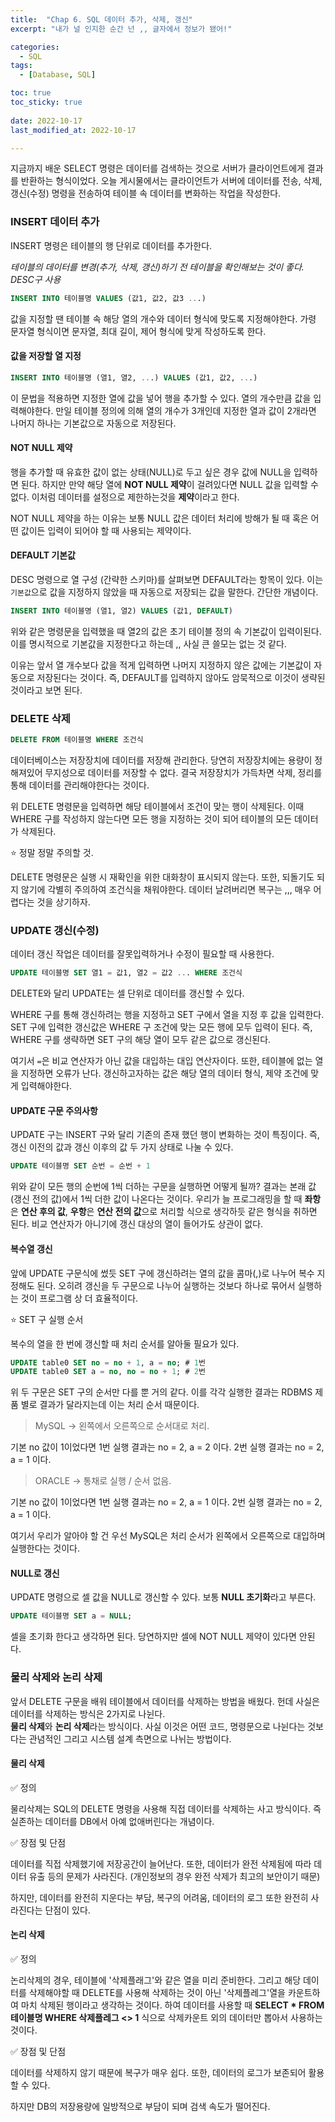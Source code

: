 ```yaml
---
title:  "Chap 6. SQL 데이터 추가, 삭제, 갱신" 
excerpt: "내가 널 인지한 순간 넌 ,, 글자에서 정보가 됐어!"

categories:
  - SQL
tags:
  - [Database, SQL]

toc: true
toc_sticky: true
 
date: 2022-10-17
last_modified_at: 2022-10-17

---
```


지금까지 배운 SELECT 명령은 데이터를 검색하는 것으로 서버가 클라이언트에게 결과를 반환하는 형식이었다. 오늘 게시물에서는 클라이언트가 서버에 데이터를 전송, 삭제, 갱신(수정) 명령을 전송하여 테이블 속 데이터를 변화하는 작업을 작성한다. 

### INSERT 데이터 추가

INSERT 명령은 테이블의 행 단위로 데이터를 추가한다. 

*테이블의 데이터를 변경(추가, 삭제, 갱신)하기 전 테이블을 확인해보는 것이 좋다. DESC구 사용*

```sql
INSERT INTO 테이블명 VALUES (값1, 값2, 값3 ...)
```

값을 지정할 땐 테이블 속 해당 열의 개수와 데이터 형식에 맞도록 지정해야한다. 가령 문자열 형식이면 문자열, 최대 길이, 제어 형식에 맞게 작성하도록 한다. 

#### 값을 저장할 열 지정

```sql
INSERT INTO 테이블명 (열1, 열2, ...) VALUES (값1, 값2, ...)
```

이 문법을 적용하면 지정한 열에 값을 넣어 행을 추가할 수 있다. 열의 개수만큼 값을 입력해야한다. 
만일 테이블 정의에 의해 열의 개수가 3개인데 지정한 열과 값이 2개라면 나머지 하나는 기본값으로 자동으로 저장된다. 

#### NOT NULL 제약 

행을 추가할 때 유효한 값이 없는 상태(NULL)로 두고 싶은 경우 값에 NULL을 입력하면 된다. 
하지만 만약 해당 열에 **NOT NULL 제약**이 걸려있다면 NULL 값을 입력할 수 없다. 
이처럼 데이터를 설정으로 제한하는것을 **제약**이라고 한다. 

NOT NULL 제약을 하는 이유는 보통 NULL 값은 데이터 처리에 방해가 될 때 혹은 어떤 값이든 입력이 되어야 할 때 사용되는 제약이다. 

#### DEFAULT 기본값

DESC 명령으로 열 구성 (간략한 스키마)를 살펴보면 DEFAULT라는 항목이 있다. 이는 `기본값`으로 값을 지정하지 않았을 때 자동으로 저장되는 값을 말한다. 간단한 개념이다. 

```sql
INSERT INTO 테이블명 (열1, 열2) VALUES (값1, DEFAULT)
```

위와 같은 명령문을 입력했을 때 열2의 값은 초기 테이블 정의 속 기본값이 입력이된다. 이를 명시적으로 기본값을 지정한다고 하는데 ,, 사실 큰 쓸모는 없는 것 같다. 

이유는 앞서 열 개수보다 값을 적게 입력하면 나머지 지정하지 않은 값에는 기본값이 자동으로 저장된다는 것이다. 즉, DEFAULT를 입력하지 않아도 암묵적으로 이것이 생략된것이라고 보면 된다. 

### DELETE 삭제 

```sql
DELETE FROM 테이블명 WHERE 조건식
```

데이터베이스는 저장장치에 데이터를 저장해 관리한다. 당연히 저장장치에는 용량이 정해져있어 무지성으로 데이터를 저장할 수 없다. 결국 저장장치가 가득차면 삭제, 정리를 통해 데이터를 관리해야한다는 것이다. 

위 DELETE 명령문을 입력하면 해당 테이블에서 조건이 맞는 행이 삭제된다. 이때 WHERE 구를 작성하지 않는다면 모든 행을 지정하는 것이 되어 테이블의 모든 데이터가 삭제된다. 

⭐️ 정말 정말 주의할 것. 

DELETE 명령문은 실행 시 재확인을 위한 대화창이 표시되지 않는다. 또한, 되돌기도 되지 않기에 각별히 주의하여 조건식을 채워야한다. 데이터 날려버리면 복구는 ,,, 매우 어렵다는 것을 상기하자.

### UPDATE 갱신(수정)

데이터 갱신 작업은 데이터를 잘못입력하거나 수정이 필요할 때 사용한다. 

```sql
UPDATE 테이블명 SET 열1 = 값1, 열2 = 값2 ... WHERE 조건식
```

DELETE와 달리 UPDATE는 셀 단위로 데이터를 갱신할 수 있다. 

WHERE 구를 통해 갱신하려는 행을 지정하고 SET 구에서 열을 지정 후 값을 입력한다. SET 구에 입력한 갱신값은 WHERE 구 조건에 맞는 모든 행에 모두 입력이 된다. 즉, WHERE 구를 생략하면 SET 구의 해당 열이 모두 같은 값으로 갱신된다. 

여기서 `=`은 비교 연산자가 아닌 값을 대입하는 대입 연산자이다. 또한, 테이블에 없는 열을 지정하면 오류가 난다. 갱신하고자하는 값은 해당 열의 데이터 형식, 제약 조건에 맞게 입력해야한다. 

#### UPDATE 구문 주의사항

UPDATE 구는 INSERT 구와 달리 기존의 존재 했던 행이 변화하는 것이 특징이다. 즉, 갱신 이전의 값과 갱신 이후의 값 두 가지 상태로 나눌 수 있다. 

```sql
UPDATE 테이블명 SET 순번 = 순번 + 1 
```

위와 같이 모든 행의 순번에 1씩 더하는 구문을 실행하면 어떻게 될까? 결과는 본래 값(갱신 전의 값)에서 1씩 더한 값이 나온다는 것이다. 우리가 늘 프로그래밍을 할 때 **좌항**은 **연산 후의 값**, **우항**은 **연산 전의 값**으로 처리할 식으로 생각하듯 같은 형식을 취하면 된다. 비교 연산자가 아니기에 갱신 대상의 열이 들어가도 상관이 없다. 

#### 복수열 갱신

앞에 UPDATE 구문식에 썼듯 SET 구에 갱신하려는 열의 값을 콤마(,)로 나누어 복수 지정해도 된다. 오히려 갱신을 두 구문으로 나누어 실행하는 것보다 하나로 묶어서 실행하는 것이 프로그램 상 더 효율적이다. 

⭐️ SET 구 실행 순서

복수의 열을 한 번에 갱신할 때 처리 순서를 알아둘 필요가 있다. 

```sql
UPDATE table0 SET no = no + 1, a = no; # 1번
UPDATE table0 SET a = no, no = no + 1; # 2번
```

위 두 구문은 SET 구의 순서만 다를 뿐 거의 같다. 이를 각각 실행한 결과는 RDBMS 제품 별로 결과가 달라지는데 이는 처리 순서 때문이다. 

> MySQL $\to$ 왼쪽에서 오른쪽으로 순서대로 처리. 

기본 no 값이 1이었다면 1번 실행 결과는 no = 2, a = 2 이다. 2번 실행 결과는 no = 2, a = 1 이다. 

> ORACLE $\to$ 통채로 실행 / 순서 없음. 

기본 no 값이 1이었다면 1번 실행 결과는 no = 2, a = 1 이다. 2번 실행 결과는 no = 2, a = 1 이다. 

여기서 우리가 알아야 할 건 우선 MySQL은 처리 순서가 왼쪽에서 오른쪽으로 대입하며 실행한다는 것이다. 

#### NULL로 갱신

UPDATE 명령으로 셀 값을 NULL로 갱신할 수 있다. 보통 **NULL 초기화**라고 부른다. 

```sql
UPDATE 테이블명 SET a = NULL;
```

셀을 초기화 한다고 생각하면 된다. 당연하지만 셀에 NOT NULL 제약이 있다면 안된다. 

### 물리 삭제와 논리 삭제 

앞서 DELETE 구문을 배워 테이블에서 데이터를 삭제하는 방법을 배웠다. 헌데 사실은 데이터를 삭제하는 방식은 2가지로 나뉜다.  
**물리 삭제**와 **논리 삭제**라는 방식이다. 사실 이것은 어떤 코드, 명령문으로 나뉜다는 것보다는 관념적인 그리고 시스템 설계 측면으로 나뉘는 방법이다. 

#### 물리 삭제 

✅ 정의

물리삭제는 SQL의 DELETE 명령을 사용해 직접 데이터를 삭제하는 사고 방식이다. 즉 실존하는 데이터를 DB에서 아예 없애버린다는 개념이다. 

✅ 장점 및 단점

데이터를 직접 삭제했기에 저장공간이 늘어난다. 또한, 데이터가 완전 삭제됨에 따라 데이터 유출 등의 문제가 사라진다. (개인정보의 경우 완전 삭제가 최고의 보안이기 때문)

하지만, 데이터를 완전히 지운다는 부담, 복구의 어려움, 데이터의 로그 또한 완전히 사라진다는 단점이 있다. 

#### 논리 삭제 

✅ 정의 

논리삭제의 경우, 테이블에 '삭제플래그'와 같은 열을 미리 준비한다. 그리고 해당 데이터를 삭제해야할 때 DELETE를 사용해 삭제하는 것이 아닌 '삭제플레그'열을 카운트하여 마치 삭제된 행이라고 생각하는 것이다. 하여 데이터를 사용할 때 **SELECT * FROM 테이블명 WHERE 삭제플레그 <> 1** 식으로 삭제카운트 외의 데이터만 뽑아서 사용하는 것이다. 

✅ 장점 및 단점

데이터를 삭제하지 않기 때문에 복구가 매우 쉽다. 또한, 데이터의 로그가 보존되어 활용할 수 있다. 

하지만 DB의 저장용량에 일방적으로 부담이 되며 검색 속도가 떨어진다. 



